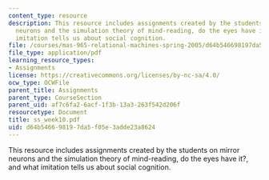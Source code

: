 ```yaml
---
content_type: resource
description: This resource includes assignments created by the students on mirror
  neurons and the simulation theory of mind-reading, do the eyes have it?, and what
  imitation tells us about social cognition.
file: /courses/mas-965-relational-machines-spring-2005/d64b546698197da5f05e3adde23a8624_ss_week10.pdf
file_type: application/pdf
learning_resource_types:
- Assignments
license: https://creativecommons.org/licenses/by-nc-sa/4.0/
ocw_type: OCWFile
parent_title: Assignments
parent_type: CourseSection
parent_uid: af7c6fa2-6acf-1f3b-13a3-263f542d206f
resourcetype: Document
title: ss_week10.pdf
uid: d64b5466-9819-7da5-f05e-3adde23a8624
---
```

This resource includes assignments created by the students on mirror neurons and the simulation theory of mind-reading, do the eyes have it?, and what imitation tells us about social cognition.